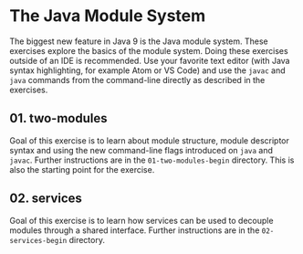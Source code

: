 # The Java Module System

The biggest new feature in Java 9 is the Java module system.
These exercises explore the basics of the module system.
Doing these exercises outside of an IDE is recommended.
Use your favorite text editor (with Java syntax highlighting, for example Atom or VS Code) and use the `javac` and `java` commands from the command-line directly as described in the exercises.

## 01. two-modules

Goal of this exercise is to learn about module structure, module descriptor syntax and using the new command-line flags introduced on `java` and `javac`. Further instructions are in the `01-two-modules-begin` directory. This is also the starting point for the exercise.

## 02. services

Goal of this exercise is to learn how services can be used to decouple modules through a shared interface. Further instructions are in the `02-services-begin` directory.
